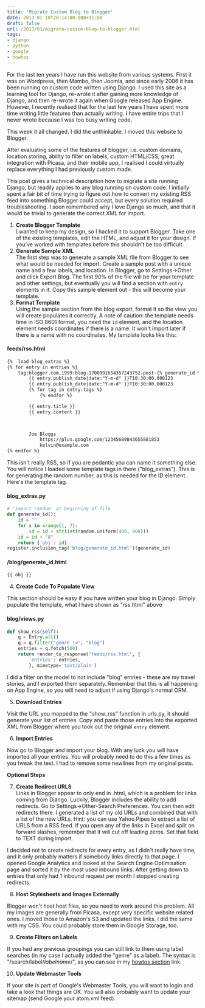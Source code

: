 ```yaml
---
title: 'Migrate Custom Blog to Blogger'
date: 2013-01-10T20:14:00.000+11:00
draft: false
url: /2013/01/migrate-custom-blog-to-blogger.html
tags: 
- django
- python
- google
- howtos
---
```


For the last ten years I have run this website from various systems. First it was on Wordpress, then Mambo, then Joomla, and since early 2006 it has been running on custom code written using Django. I used this site as a learning tool for Django, re-wrote it after gaining more knowledge of Django, and then re-wrote it again when Google released App Engine. However, I recently realised that for the last few years I have spent more time writing little features than actually writing. I have entire trips that I never wrote because I was too busy writing code.  
  
This week it all changed. I did the unthinkable. I moved this website to Blogger.  
  
After evaluating some of the features of blogger, i.e. custom domains, location storing, ability to filter on labels, custom HTML/CSS, great integration with Picasa, and their mobile app, I realised I could virtually replace everything I had previously custom made.  
  
This post gives a technical description how to migrate a site running Django, but readily applies to any blog running on custom code. I initially spent a fair bit of time trying to figure out how to convert my existing RSS feed into something Blogger could accept, but every solution required troubleshooting. I soon remembered why I love Django so much, and that it would be trivial to generate the correct XML for import.  
  
1. **Create Blogger Template**  
I wanted to keep my design, so I hacked it to support Blogger. Take one of the existing templates, edit the HTML, and adjust it for your design. If you've worked with templates before this shouldn't be too difficult.  
2. **Generate Sample XML**  
The first step was to generate a sample XML file from Blogger to see what would be needed for import. Create a sample post with a unique name and a few labels, and location. In Blogger, go to Settings->Other and click Export Blog. The first 90% of the file will be for your template and other settings, but eventually you will find a section with `entry` elements in it. Copy this sample element out - this will become your template.  
3. **Format Template**  
Using the sample section from the blog export, format it so the view you will create populates it correctly. A note of caution: the template needs time in ISO 8601 format, you need the `id` element, and the location element needs coordinates if there is a name. It won't import later if there is a name with no coordinates. My template looks like this:  


#### feeds/rss.html

```html
{%  load blog_extras %}
{% for entry in entries %}
    tag:blogger.com,1999:blog-1700991654357243752.post-{% generate_id %}
        {{ entry.publish_date|date:"Y-m-d" }}T10:30:00.000123
        {{ entry.publish_date|date:"Y-m-d" }}T10:30:00.000123
        {% for tag in entry.tags %}
            {% endfor %}

        {{ entry.title }}
        {{ entry.content }}

        

        Joe Bloggs
            https://plus.google.com/12345689843655881853
            kelvin@example.com 
{% endfor %}

```  
This isn't really RSS, so if you are pedantic you can name it something else. You will notice I loaded some template tags in there ("blog_extras"). This is for generating the random number, as this is needed for the ID element.. Here's the template tag.  

#### blog_extras.py


```python
# 'import random' at beginning of file
def generate_id():
    id = ""
    for x in xrange(1, 7):
        id = id + str(int(random.uniform(400, 900)))
    id = id + "8"
    return {'obj': id}
register.inclusion_tag('blog/generate_id.html')(generate_id)

```  

#### /blog/generate_id.html


```html
{{ obj }}

```  
4. **Create Code To Populate View**  

This section should be easy if you have written your blog in Django. Simply populate the template, what I have shown as "rss.html" above  

#### blog/views.py

```python
def show_rss(self):
    q = Entry.all()
    q = q.filter("genre !=", "blog")
    entries = q.fetch(500)
    return render_to_response("feeds/rss.html", {
        'entries': entries,
        }, mimetype='text/plain')

```  
I did a filter on the model to not include "blog" entries - these are my travel stories, and I exported them separately. Remember that this is all happening on App Engine, so you will need to adjust if using Django's normal ORM.  
  
5. **Download Entries**  

Visit the URL you mapped to the "show_rss" function in urls.py, it should generate your list of entries. Copy and paste those entries into the exported XML from Blogger where you took out the original `entry` element.  
  
6. **Import Entries**  

Now go to Blogger and import your blog. With any luck you will have imported all your entries. You will probably need to do this a few times as you tweak the text. I had to remove some newlines from my original posts.  
  
**Optional Steps**  
  
7. **Create Redirect URLS**  
Links in Blogger appear to only end in .html, which is a problem for links coming from Django. Luckily, Blogger includes the ability to add redirects. Go to Settings->Other-Search Preferences. You can then edit redirects there. I generated a list of my old URLs and combined that with a list of the new URLs. Hint: you can use Yahoo Pipes to extract a list of URLS from a RSS feed. If you open any of the links in Excel and split on forward slashes, remember that it will cut off leading zeros. Set that field to TEXT during import.  
  
I decided not to create redirects for every entry, as I didn't really have time, and it only probably matters if somebody links directly to that page. I opened Google Analytics and looked at the Search Engine Optimisation page and sorted it by the most used inbound links. After getting down to entries that only had 1 inbound request per month I stopped creating redirects.  
  
8. **Host Stylesheets and Images Externally**  

Blogger won't host host files, so you need to work around this problem. All my images are generally from Picasa, except very specific website related ones. I moved those to Amazon's S3 and updated the links. I did the same with my CSS. You could probably store them in Google Storage, too.  
  
9. **Create Filters on Labels**  

If you had any previous groupings you can still link to them using label searches (in my case I actually added the "genre" as a label). The syntax is "/search/label/_labelname_/", as you can see in my [howtos section](http://www.kelvinism.com/tags/howtos/) link.  
  
10. **Update Webmaster Tools**  

If your site is part of Google's Webmaster Tools, you will want to login and take a look that things are OK. You will also probably want to update your sitemap (send Google your atom.xml feed).